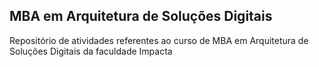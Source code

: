 ## MBA em Arquitetura de Soluções Digitais

Repositório de atividades referentes ao curso de MBA em Arquitetura de Soluções Digitais da faculdade Impacta

